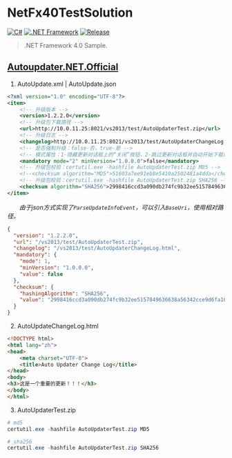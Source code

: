 # NetFx40TestSolution

[![C#](https://img.shields.io/badge/C%23-4.0-brightgreen.svg?style=flat&logo=csharp)](https://learn.microsoft.com/zh-cn/dotnet/csharp/programming-guide)
[![.NET Framework](https://img.shields.io/badge/.NET_Framework-4.0-brightgreen.svg?style=flat&logo=.net)](https://dotnet.microsoft.com/zh-cn/download/dotnet-framework)
[![Release](https://img.shields.io/badge/Release-1.2.0-blue.svg)](https://github.com/aaric/NetFx40TestSolution/releases)

> .NET Framework 4.0 Sample.

## [Autoupdater.NET.Official](https://github.com/ravibpatel/AutoUpdater.NET/tree/v1.6.4)

1. AutoUpdate.xml | AutoUpdate.json

```xml
<?xml version="1.0" encoding="UTF-8"?>
<item>
    <!-- 升级版本 -->
    <version>1.2.2.0</version>
    <!-- 升级包下载路径 -->
    <url>http://10.0.11.25:8021/vs2013/test/AutoUpdaterTest.zip</url>
    <!-- 升级日志 -->
    <changelog>http://10.0.11.25:8021/vs2013/test/AutoUpdaterChangeLog.html</changelog>
    <!-- 是否强制升级：false-否，true-是 -->
    <!-- 模式属性：1-隐藏更新对话框上的“关闭”按钮，2-跳过更新对话框并自动开始下载和更新应用程序 -->
    <mandatory mode="2" minVersion="1.0.0.0">false</mandatory>
    <!-- 升级包校验：certutil.exe -hashfile AutoUpdaterTest.zip MD5 -->
    <!--<checksum algorithm="MD5">51603a7ee91eb8e5410a2502481a4dda</checksum>-->
    <!-- 升级包校验：certutil.exe -hashfile AutoUpdaterTest.zip SHA256 -->
    <checksum algorithm="SHA256">2998416ccd3a090db274fc9b32ee5157849636638a56342cce9d6fa1006e75a3</checksum>
</item>
```

&emsp;&emsp;*由于json方式实现了`ParseUpdateInfoEvent`，可以引入`BaseUri`，使用相对路径。*

```json
{
  "version": "1.2.2.0",
  "url": "/vs2013/test/AutoUpdaterTest.zip",
  "changelog": "/vs2013/test/AutoUpdaterChangeLog.html",
  "mandatory": {
    "mode": 1,
    "minVersion": "1.0.0.0",
    "value": false
  },
  "checksum": {
    "hashingAlgorithm": "SHA256",
    "value": "2998416ccd3a090db274fc9b32ee5157849636638a56342cce9d6fa1006e75a3"
  }
}
```

2. AutoUpdateChangeLog.html

```html
<!DOCTYPE html>
<html lang="zh">
<head>
    <meta charset="UTF-8">
    <title>Auto Updater Change Log</title>
</head>
<body>
<h3>这是一个重要的更新！！！</h3>
</body>
</html>
```

3. AutoUpdaterTest.zip

```powershell
# md5
certutil.exe -hashfile AutoUpdaterTest.zip MD5

# sha256
certutil.exe -hashfile AutoUpdaterTest.zip SHA256
```


